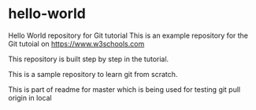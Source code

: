 # hello-world
Hello World repository for Git tutorial
This is an example repository for the Git tutoial on https://www.w3schools.com

This repository is built step by step in the tutorial.

This is a sample repository to learn git from scratch.

This is part of readme for master which is being used for testing git pull origin in local
